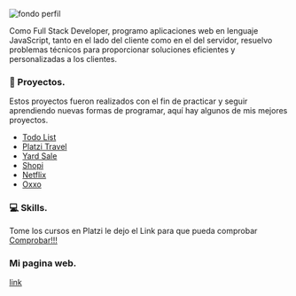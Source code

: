 ![fondo perfil ](https://github.com/jesusvittee/jesusvittee/assets/127768350/e593c932-934f-45db-aa1d-a372eb502290)

Como Full Stack Developer, programo aplicaciones web en lenguaje JavaScript, tanto en el lado del cliente como en el del servidor, resuelvo problemas técnicos para proporcionar soluciones eficientes y personalizadas a los clientes.

###  🚀 Proyectos.
Estos proyectos fueron realizados con el fin de practicar y seguir aprendiendo nuevas formas de programar, aquí hay algunos de mis mejores proyectos.
- [Todo List](https://jesusvittee.github.io/todo-list-react/)
- [Platzi Travel](https://jesusvittee.github.io/platzi-travel/public/)
- [Yard Sale](https://jesusvittee.github.io/Yard-sale/)
- [Shopi](https://jesusvittee.github.io/shopi/)
- [Netflix](https://jesusvittee.github.io/Netflix/)
- [Oxxo](https://jesusvittee.github.io/oxxo/)


###  💻 Skills.


Tome los cursos en Platzi le dejo el Link para que pueda comprobar [Comprobar!!!](https://platzi.com/p/jesusvittee/)

### Mi pagina web.
[link](https://jesusvite.com/)

<!--
**jesusvittee/jesusvittee** is a ✨ _special_ ✨ repository because its `README.md` (this file) appears on your GitHub profile.

Here are some ideas to get you started:

- 🔭 I’m currently working on ...
- 🌱 I’m currently learning ...
- 👯 I’m looking to collaborate on ...
- 🤔 I’m looking for help with ...
- 💬 Ask me about ...
- 📫 How to reach me: ...
- 😄 Pronouns: ...
- ⚡ Fun fact: ...
-->
